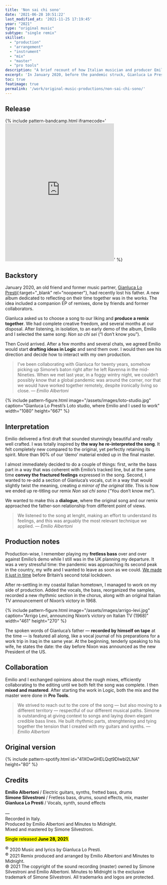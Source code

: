 ```yaml
---
title: 'Non sai chi sono'
date: '2021-06-28 10:51:22'
last_modified_at: '2021-11-25 17:19:45'
year: "2021"
type: "original music"
subtype: "single remix"
skillset: 
  - "production"
  - "arrangement"
  - "instrument"
  - "mix"
  - "master"
  - "pro tools"
description: "A brief recount of how Italian musician and producer Emilio Albertoni and I came to write, produce and release an amazing remix of a song written by our old friend and collaborator Gianluca Lo Presti, aka ‘Nevica’"
excerpt: 'In January 2020, before the pandemic struck, Gianluca Lo Presti, aka ‘Nevica’, invited Emilio Albertoni and myself to remix a song of his for an upcoming project.'
toc: true
featimage: true
permalink: '/work/original-music-productions/non-sai-chi-sono/'
---
```

## Release

{% include pattern-bandcamp.html iframecode='<iframe style="border: 0; width: 350px; height: 442px;" src="https://bandcamp.com/EmbeddedPlayer/track=2164870187/size=large/bgcol=ffffff/linkcol=333333/tracklist=false/transparent=true/" seamless><a href="https://music.minutestomidnight.co.uk/track/non-sai-chi-sono-remix">Non sai chi sono (remix) by Minutes to Midnight + Emilio Albertoni</a></iframe>' %}

## Backstory

January 2020, an old friend and former music partner, [Gianluca Lo Presti](https://open.spotify.com/artist/0ugkXokPU3KaXX3X9BFes7){:target="_blank" rel="noopener"}, had recently lost his father. A new album dedicated to reflecting on their time together was in the works. The idea included a companion EP of remixes, done by friends and former collaborators.

Gianluca asked us to choose a song to our liking and **produce a remix together**. We had complete creative freedom, and several months at our disposal. After listening, in isolation, to an early demo of the album, Emilio and I selected the same song: _Non so chi sei_ (“I don’t know you”).

Then Covid arrived. After a few months and several chats, we agreed Emilio would start **drafting ideas in Logic** and send them over. I would then see his direction and decide how to interact with my own production.

> I’ve been collaborating with Gianluca for twenty years, somehow picking up Simone’s baton right after he left Ravenna in the mid-Nineties. When we met last year, in a foggy wintry night, we couldn’t possibly know that a global pandemic was around the corner, nor that we would have worked together remotely, despite ironically living so close.
> <cite>&mdash; Emilio Albertoni</cite>

{% include pattern-figure.html image="/assets/images/loto-studio.jpg" caption="Gianluca Lo Presti’s Loto studio, where Emilio and I used to work" width="1080" height="667" %}

## Interpretation

Emilio delivered a first draft that sounded stunningly beautiful and really well crafted. I was totally inspired by **the way he re-interpreted the song**. It felt completely new compared to the original, yet perfectly retaining its spirit. More than 90% of our ‘demo’ material ended up in the final master.

I almost immediately decided to do a couple of things: first, write the bass part in a way that was coherent with Emilio’s tracked line, but at the same time **convey the fractured feelings** expressed in the song. Second, I wanted to re-add a section of Gianluca’s vocals, cut in a way that would slightly twist the meaning, creating _a mirror of the original title_. This is how we ended up re-titling our remix _Non sai chi sono_ (“You don’t know me”).

We wanted to make this a **dialogue**, where the original song and our remix approached the father-son relationship from different point of views.

> We listened to the song at lenght, making an effort to understand its feelings, and this was arguably the most relevant technique we applied.
> <cite>&mdash; Emilio Albertoni</cite>

## Production notes

Production-wise, I remember playing my **fretless bass** over and over against Emilio’s demo while I still was in the UK planning my departure. It was a very stressful time: the pandemic was approaching its second peak in the country, my wife and I wanted to leave as soon as we could. [We made it just in time](/blog/back-to-the-future-leaving-the-uk/) before Britain’s second total lockdown.

After re-settling in my coastal Italian hometown, I managed to work on my side of production. Added the vocals, the bass, reorganized the samples, recorded a new rhythmic section in the chorus, along with an original Italian TV announcement of Nixon’s victory in 1968.

{% include pattern-figure.html image="/assets/images/arrigo-levi.jpg" caption="Arrigo Levi, announcing Nixon’s victory on Italian TV (1968)" width="461" height="270" %}

The spoken words of Gianluca’s father — **recorded by himself on tape** at the time — is featured all along, like a vocal journal of his preparations for a work trip in Iraq in the same year. At the beginning, tenderly speaking to his wife, he states the date: the day before Nixon was announced as the new President of the US.

## Collaboration

Emilio and I exchanged opinions about the rough mixes, efficiently collaborating to the editing until we both felt the song was complete. I then **mixed and mastered**. After starting the work in Logic, both the mix and the master were done in **Pro Tools**.

> We strived to reach out to the core of the song — but also moving to a different territory — respectful of our different musical paths. Simone is outstanding at giving context to songs and laying down elegant credible bass lines. He built rhythmic parts, strenghtening and tying together the tension that I created with my guitars and synths.
> <cite>&mdash; Emilio Albertoni</cite>

## Original version

{% include pattern-spotify.html id="41XOwGHELQqt9DIwbl2LNA" height="80" %}

## Credits

**Emilio Albertoni** / Electric guitars, synths, fretted bass, drums  
**Simone Silvestroni** / Fretless bass, drums, sound effects, mix, master  
**Gianluca Lo Presti** / Vocals, synth, sound effects  
<br>
—  
Recorded in Italy.  
Produced by Emilio Albertoni and Minutes to Midnight.  
Mixed and mastered by Simone Silvestroni.  

<p class="detached"><mark class="m2m-highlight small">Single released <strong>June 28, 2021</strong>.</mark></p>

<p class="detached small">
  <sup>&copy;</sup> 2020 Music and lyrics by Gianluca Lo Presti.<br>
  <sup>&copy;</sup> 2021 Remix produced and arranged by Emilio Albertoni and Minutes to Midnight.<br>
  &copysr; 2021 The copyright of the sound recording (master) owned by Simone Silvestroni and Emilio Albertoni. Minutes to Midnight is the exclusive trademark of Simone Silvestroni. All trademarks and logos are protected.
</p>